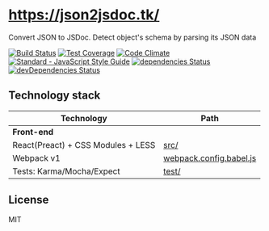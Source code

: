 # https://json2jsdoc.tk/
Convert JSON to JSDoc. Detect object's schema by parsing its JSON data

[![Build Status](https://semaphoreci.com/api/v1/alexjust/json2jsdoc/branches/master/shields_badge.svg)](https://semaphoreci.com/alexjust/json2jsdoc) [![Test Coverage](https://codeclimate.com/github/Alex-Just/json2jsdoc/badges/coverage.svg)](https://codeclimate.com/github/Alex-Just/json2jsdoc/coverage) [![Code Climate](https://codeclimate.com/github/Alex-Just/json2jsdoc/badges/gpa.svg)](https://codeclimate.com/github/Alex-Just/json2jsdoc) [![Standard - JavaScript Style Guide](https://img.shields.io/badge/code_style-standard-brightgreen.svg)](http://standardjs.com/) [![dependencies Status](https://david-dm.org/Alex-Just/json2jsdoc/status.svg)](https://david-dm.org/Alex-Just/json2jsdoc) [![devDependencies Status](https://david-dm.org/Alex-Just/json2jsdoc/dev-status.svg)](https://david-dm.org/Alex-Just/json2jsdoc?type=dev)

## Technology stack

Technology | Path
--- | ---
**Front-end** | 
React(Preact) + CSS Modules + LESS | [src/](src)
Webpack v1 | [webpack.config.babel.js](webpack.config.babel.js)
Tests: Karma/Mocha/Expect | [test/](test)

## License

MIT
